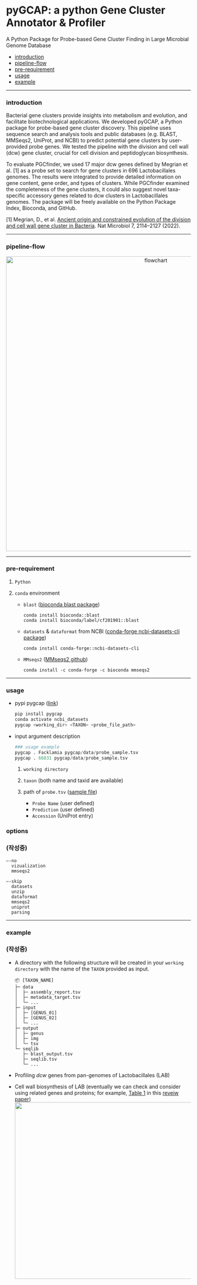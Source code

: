 # pyGCAP: a python Gene Cluster Annotator & Profiler

A Python Package for Probe-based Gene Cluster Finding in Large Microbial Genome Database

- [introduction](#introduction)
- [pipeline-flow](#pipeline-flow)
- [pre-requirement](#pre-requirement)
- [usage](#usage)
- [example](#example)

---

### introduction

Bacterial gene clusters provide insights into metabolism and evolution, and facilitate biotechnological applications. We developed pyGCAP, a Python package for probe-based gene cluster discovery. This pipeline uses sequence search and analysis tools and public databases (e.g. BLAST, MMSeqs2, UniProt, and NCBI) to predict potential gene clusters by user-provided probe genes. We tested the pipeline with the division and cell wall (dcw) gene cluster, crucial for cell division and peptidoglycan biosynthesis.

To evaluate PGCfinder, we used 17 major dcw genes defined by Megrian et al. [1] as a probe set to search for gene clusters in 696 Lactobacillales genomes. The results were integrated to provide detailed information on gene content, gene order, and types of clusters. While PGCfinder examined the completeness of the gene clusters, it could also suggest novel taxa-specific accessory genes related to dcw clusters in Lactobacillales genomes. The package will be freely available on the Python Package Index, Bioconda, and GitHub.

[1] Megrian, D., et al. [Ancient origin and constrained evolution of the division and cell wall gene cluster in Bacteria](https://www.nature.com/articles/s41564-022-01257-y). Nat Microbiol 7, 2114–2127 (2022).

---

### pipeline-flow

<p align="center">
  <img width="801" alt="flowchart" src="https://github.com/jrim42/pyGCAP/assets/90167645/906905ac-5a58-418f-a3c9-3cc422276480">
</p>

---

### pre-requirement

1. `Python`
2. `conda` environment

   - `blast` ([bioconda blast package](https://anaconda.org/bioconda/blast))
     ```
     conda install bioconda::blast
     conda install bioconda/label/cf201901::blast
     ```
   - `datasets` & `dataformat` from NCBI ([conda-forge ncbi-datasets-cli package](https://anaconda.org/conda-forge/ncbi-datasets-cli))

     ```
     conda install conda-forge::ncbi-datasets-cli
     ```

   - `MMseqs2` ([MMseqs2 github](https://github.com/soedinglab/MMseqs2))
     ```
     conda install -c conda-forge -c bioconda mmseqs2
     ```

---

### usage
- pypi pygcap ([link](https://pypi.org/project/pygcap/))

  ```python
  pip install pygcap
  conda activate ncbi_datasets
  pygcap <working_dir> <TAXON> <probe_file_path>
  ```

- input argument description
  ```python
  ### usage example
  pygcap . Facklamia pygcap/data/probe_sample.tsv
  pygcap . 66831 pygcap/data/probe_sample.tsv
  ```
  1.  `working directory`
  2.  `taxon` (both name and taxid are available)
  3.  path of `probe.tsv` ([sample file](https://github.com/jrim42/pyGCAP/blob/main/pygcap/data/probe_sample.tsv))

      - `Probe Name` (user defined)
      - `Prediction` (user defined)
      - `Accession` (UniProt entry)

### options
### (작성중)
```
—-no
  vizualization
  mmseqs2

—-skip 
  datasets
  unzip
  dataformat
  mmseqs2
  uniprot
  parsing
```

---

### example
### (작성중)

- A directory with the following structure will be created in your `working directory` with the name of the `TAXON` provided as input.
  ```
  📦 [TAXON_NAME]
  ├─ data
  │  ├─ assembly_report.tsv
  │  ├─ metadata_target.tsv
  │  └─ ...
  ├─ input
  │  ├─ [GENUS_01]
  │  ├─ [GENUS_02]
  │  └─ ...
  ├─ output
  │  ├─ genus
  │  ├─ img
  │  └─ tsv
  └─ seqlib
     ├─ blast_output.tsv
     ├─ seqlib.tsv
     └─ ...
  ```

- Profiling _dcw_ genes from pan-genomes of Lactobacillales (LAB)

* Cell wall biosynthesis of LAB (eventually we can check and consider using related genes and proteins; for example, [Table 1](https://microbialcellfactories.biomedcentral.com/articles/10.1186/1475-2859-13-S1-S9/tables/1) in this [reveiw paper](https://microbialcellfactories.biomedcentral.com/articles/10.1186/1475-2859-13-S1-S9))
  <br>
  <img width=640 height = 480 src="https://media.springernature.com/lw685/springer-static/image/art%3A10.1186%2F1475-2859-13-S1-S9/MediaObjects/12934_2014_Article_1029_Fig2_HTML.jpg?as=webp">
